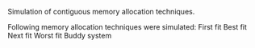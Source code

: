 Simulation of contiguous memory allocation techniques.

Following memory allocation techniques were simulated:
First  fit 
Best fit
Next fit
Worst fit
Buddy system
